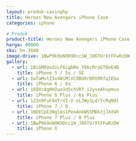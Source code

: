 ```yaml
---
layout: produk-casinghp
title: Heroes New Avengers iPhone Case
categories: iphone

# Produk
product-title: Heroes New Avengers iPhone Case
harga: 90000
sku: hn-3048
image-drive: 1BwP9k9oNOK9Dcc1W_J86TUrXtFFwRzDW
gallery:
  - url: 1BiGM8VodiLF6igbRe_Y8kcRraGTQoE4B
    title: iPhone 5 / 5s / SE
  - url: 1wTaMvtZ3x4WiMlVC8BU0rDRtRRfq1EGa
    title: iPhone 6 / 6s
  - url: 16QVcAgHHIwa1d5chVRf_i2yveAhxpmvo
    title: iPhone 6 Plus / 6s Plus
  - url: 123n9FuFAVTrVI-V-oLJWy1LdrYcRqN9l
    title: iPhone 7 / 8
  - url: 1NOECpE2Wgles1PenAnkWSSMDk3jJXd4h
    title: iPhone 7 Plus / 8 Plus
  - url: 1BwP9k9oNOK9Dcc1W_J86TUrXtFFwRzDW
    title: iPhone X
---
```

